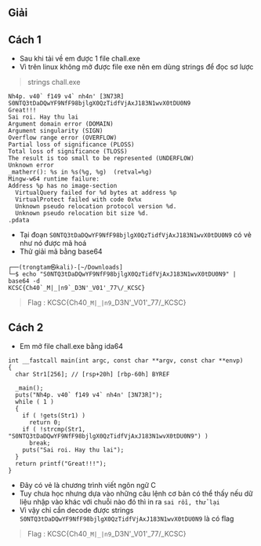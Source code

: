 ## Giải 
## Cách 1
- Sau khi tải về em được 1 file chall.exe
- Vì trên linux không mở được file exe nên em dùng strings để đọc sơ lược 
> strings chall.exe
```text
Nh4p. v40` f149 v4` nh4n' [3N73R]
S0NTQ3tDaDQwYF9NfF98bjlgX0QzTidfVjAxJ183N1wvX0tDU0N9
Great!!!
Sai roi. Hay thu lai
Argument domain error (DOMAIN)
Argument singularity (SIGN)
Overflow range error (OVERFLOW)
Partial loss of significance (PLOSS)
Total loss of significance (TLOSS)
The result is too small to be represented (UNDERFLOW)
Unknown error
_matherr(): %s in %s(%g, %g)  (retval=%g)
Mingw-w64 runtime failure:
Address %p has no image-section
  VirtualQuery failed for %d bytes at address %p
  VirtualProtect failed with code 0x%x
  Unknown pseudo relocation protocol version %d.
  Unknown pseudo relocation bit size %d.
.pdata

```
- Tại đoạn `S0NTQ3tDaDQwYF9NfF98bjlgX0QzTidfVjAxJ183N1wvX0tDU0N9` có vẻ như nó được mã hoá 
- Thử giải mã bằng base64
```text
┌──(trongtam㉿kali)-[~/Downloads]
└─$ echo "S0NTQ3tDaDQwYF9NfF98bjlgX0QzTidfVjAxJ183N1wvX0tDU0N9" | base64 -d
KCSC{Ch40`_M|_|n9`_D3N'_V01'_77\/_KCSC} 
```
> Flag : KCSC{Ch40`_M|_|n9`_D3N'_V01'_77\/_KCSC} 
## Cách 2
- Em mở file chall.exe bằng ida64
```text
int __fastcall main(int argc, const char **argv, const char **envp)
{
  char Str1[256]; // [rsp+20h] [rbp-60h] BYREF

  _main();
  puts("Nh4p. v40` f149 v4` nh4n' [3N73R]");
  while ( 1 )
  {
    if ( !gets(Str1) )
      return 0;
    if ( !strcmp(Str1, "S0NTQ3tDaDQwYF9NfF98bjlgX0QzTidfVjAxJ183N1wvX0tDU0N9") )
      break;
    puts("Sai roi. Hay thu lai");
  }
  return printf("Great!!!");
}
```
- Đây có vẻ là chương trình viết ngôn ngữ C
- Tuy chưa học nhưng dựa vào những câu lệnh cơ bản có thể thấy nếu dữ liệu nhập vào khác với chuỗi nào đó thì in ra `sai rồi, thử lại`
- Vì vậy chỉ cần decode được strings `S0NTQ3tDaDQwYF9NfF98bjlgX0QzTidfVjAxJ183N1wvX0tDU0N9` là có flag 
> Flag : KCSC{Ch40`_M|_|n9`_D3N'_V01'_77\/_KCSC}
